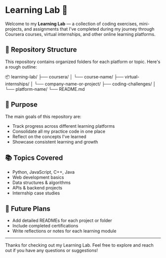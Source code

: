 # Learning Lab 🧪

Welcome to my **Learning Lab** — a collection of coding exercises, mini-projects, and assignments that I’ve completed during my journey through Coursera courses, virtual internships, and other online learning platforms.

## 📁 Repository Structure

This repository contains organized folders for each platform or topic. Here's a rough outline:

📦 learning-lab/
├── coursera/
│ └── course-name/
├── virtual-internships/
│ └── company-name-or-project/
├── coding-challenges/
│ └── platform-name/
└── README.md

## 🎯 Purpose

The main goals of this repository are:

- Track progress across different learning platforms
- Consolidate all my practice code in one place
- Reflect on the concepts I've learned
- Showcase consistent learning and growth

## 📚 Topics Covered

- Python, JavaScript, C++, Java
- Web development basics
- Data structures & algorithms
- APIs & backend projects
- Internship case studies

## 🚀 Future Plans

- Add detailed READMEs for each project or folder
- Include completed certifications
- Write reflections or notes for each learning module

---

Thanks for checking out my Learning Lab. Feel free to explore and reach out if you have any questions or suggestions!

